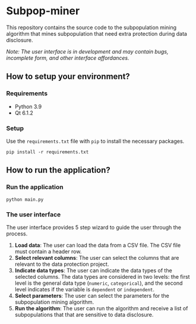 # Subpop-miner

This repository contains the source code to the subpopulation mining algorithm
that mines subpopulation that need extra protection during data disclosure.

_Note: The user interface is in development and may contain bugs, incomplete
form, and other interface affordances._

## How to setup your environment?

### Requirements

- Python 3.9
- Qt 6.1.2

### Setup

Use the `requirements.txt` file with `pip` to install the necessary packages.

```pip install -r requirements.txt```

## How to run the application?

### Run the application

```python main.py```

### The user interface

The user interface provides 5 step wizard to guide the user through the process.

1. **Load data**: The user can load the data from a CSV file. The CSV file must
   contain a header row.
2. **Select relevant columns**: The user can select the columns that are
   relevant to the data protection project.
3. **Indicate data types**: The user can indicate the data types of the
   selected columns. The data types are considered in two levels: the first
   level is the general data type (`numeric`, `categorical`), and the second
   level indicates if the variable is `dependent` or `independent`.
4. **Select parameters**: The user can select the parameters for the
   subpopulation mining algorithm.
5. **Run the algorithm**: The user can run the algorithm and receive a list of
   subpopulations that that are sensitive to data disclosure.
